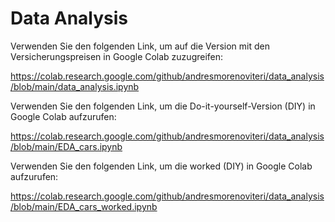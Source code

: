 # Data Analysis

Verwenden Sie den folgenden Link, um auf die Version mit den Versicherungspreisen in Google Colab zuzugreifen:

https://colab.research.google.com/github/andresmorenoviteri/data_analysis/blob/main/data_analysis.ipynb


Verwenden Sie den folgenden Link, um die Do-it-yourself-Version (DIY) in Google Colab aufzurufen:

https://colab.research.google.com/github/andresmorenoviteri/data_analysis/blob/main/EDA_cars.ipynb


Verwenden Sie den folgenden Link, um die worked (DIY) in Google Colab aufzurufen:

https://colab.research.google.com/github/andresmorenoviteri/data_analysis/blob/main/EDA_cars_worked.ipynb